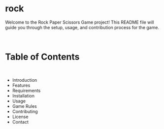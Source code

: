 # rock
<p>Welcome to the Rock Paper Scissors Game project! This README file will guide you through the setup, usage, and contribution process for the game.</p><br>
<h1>Table of Contents</h1><br>
<ul>
<li>Introduction</li>
<li>Features</li>
<li>Requirements</li>
<li>Installation</li>
<li>Usage</li>
<li>Game Rules</li>
<li>Contributing</li>
<li>License</li>
<li>Contact</li>
</ul>
